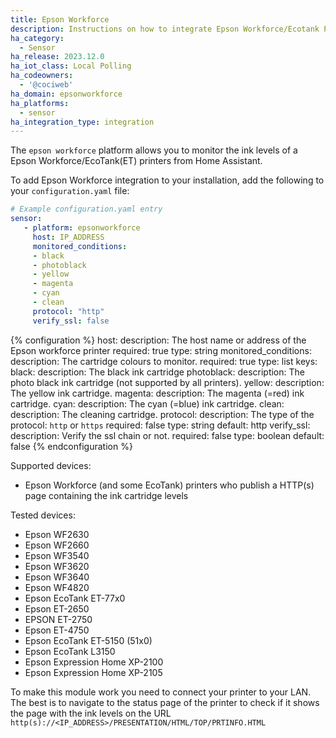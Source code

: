 ```yaml
---
title: Epson Workforce
description: Instructions on how to integrate Epson Workforce/Ecotank Printer into Home Assistant.
ha_category:
  - Sensor
ha_release: 2023.12.0
ha_iot_class: Local Polling
ha_codeowners:
  - '@cociweb'
ha_domain: epsonworkforce
ha_platforms:
  - sensor
ha_integration_type: integration
---
```


The `epson workforce` platform allows you to monitor the ink levels of a Epson Workforce/EcoTank(ET) printers from Home
Assistant.

To add Epson Workforce integration to your installation, add the following to your `configuration.yaml` file:

```yaml
# Example configuration.yaml entry
sensor:
   - platform: epsonworkforce
     host: IP_ADDRESS
     monitored_conditions:
     - black
     - photoblack
     - yellow
     - magenta
     - cyan
     - clean
     protocol: "http"
     verify_ssl: false
```

{% configuration %}
host:
  description: The host name or address of the Epson workforce printer
  required: true
  type: string
monitored_conditions:
  description: The cartridge colours to monitor.
  required: true
  type: list
  keys:
    black:
      description: The black ink cartridge
    photoblack:
      description: The photo black ink cartridge (not supported by all printers).
    yellow:
      description: The yellow ink cartridge.
    magenta:
      description: The magenta (=red) ink cartridge.
    cyan:
      description: The cyan (=blue) ink cartridge.
    clean:
      description: The cleaning cartridge.
protocol:
  description: The type of the protocol: `http` or `https`
  required: false
  type: string
  default: http
verify_ssl:
  description: Verify the ssl chain or not.
  required: false
  type: boolean
  default: false
{% endconfiguration %}

Supported devices:

- Epson Workforce (and some EcoTank) printers who publish a HTTP(s) page containing the ink cartridge levels

Tested devices:

- Epson WF2630
- Epson WF2660
- Epson WF3540
- Epson WF3620
- Epson WF3640
- Epson WF4820
- Epson EcoTank ET-77x0
- Epson ET-2650
- EPSON ET-2750
- Epson ET-4750
- Epson EcoTank ET-5150 (51x0)
- Epson EcoTank L3150
- Epson Expression Home XP-2100
- Epson Expression Home XP-2105

To make this module work you need to connect your printer to your LAN.
The best is to navigate to the status page of the printer to check if it shows the page with the ink levels on the URL `http(s)://<IP_ADDRESS>/PRESENTATION/HTML/TOP/PRTINFO.HTML`
